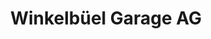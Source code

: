 ---
title: "Winkelbüel Garage AG"
url: /cham/winkelbueel-garage-ag-sinserstrasse/
shop: Autohaus
---